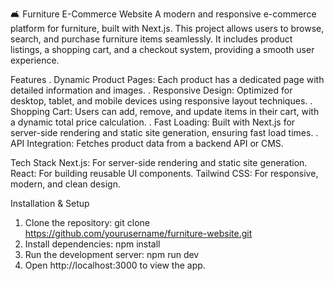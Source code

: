🛋️ Furniture E-Commerce Website
A modern and responsive e-commerce platform for furniture, built with Next.js. This project allows users to browse, search, and purchase furniture items seamlessly. It includes product listings, a shopping cart, and a checkout system, providing a smooth user experience.

Features
. Dynamic Product Pages: Each product has a dedicated page with detailed information and images.
. Responsive Design: Optimized for desktop, tablet, and mobile devices using responsive layout techniques.
. Shopping Cart: Users can add, remove, and update items in their cart, with a dynamic total price calculation.
. Fast Loading: Built with Next.js for server-side rendering and static site generation, ensuring fast load times.
. API Integration: Fetches product data from a backend API or CMS.

Tech Stack
Next.js: For server-side rendering and static site generation.
React: For building reusable UI components.
Tailwind CSS: For responsive, modern, and clean design.

Installation & Setup
1. Clone the repository: git clone https://github.com/yourusername/furniture-website.git
2. Install dependencies: npm install
3. Run the development server: npm run dev
4. Open http://localhost:3000 to view the app.
